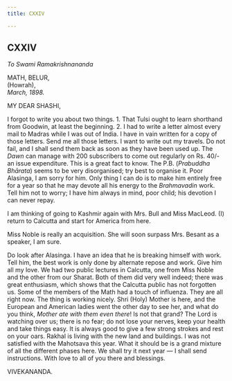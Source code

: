 ```yaml
---
title: CXXIV

---
```





  

  


## CXXIV

*To Swami Ramakrishnananda*

MATH, BELUR,  
(Howrah),  
*March, 1898.*

MY DEAR SHASHI,

I forgot to write you about two things. 1. That Tulsi ought to learn
shorthand from Goodwin, at least the beginning. 2. I had to write a
letter almost every mail to Madras while I was out of India. I have in
vain written for a copy of those letters. Send me all those letters. I
want to write out my travels. Do not fail, and I shall send them back as
soon as they have been used up. The *Dawn* can manage with 200
subscribers to come out regularly on Rs. 40/- an issue expenditure. This
is a great fact to know. The P.B. (*Prabuddha Bhārata*) seems to be very
disorganised; try best to organise it. Poor Alasinga, I am sorry for
him. Only thing I can do is to make him entirely free for a year so that
he may devote all his energy to the *Brahmavadin* work. Tell him not to
worry; I have him always in mind, poor child; his devotion I can never
repay.

I am thinking of going to Kashmir again with Mrs. Bull and Miss MacLeod.
(I) return to Calcutta and start for America from here.

Miss Noble is really an acquisition. She will soon surpass Mrs. Besant
as a speaker, I am sure.

Do look after Alasinga. I have an idea that he is breaking himself with
work. Tell him, the best work is only done by alternate repose and work.
Give him all my love. We had two public lectures in Calcutta, one from
Miss Noble and the other from our Sharat. Both of them did very well
indeed; there was great enthusiasm, which shows that the Calcutta public
has not forgotten us. Some of the members of the Math had a touch of
influenza. They are all right now. The thing is working nicely. Shri
(Holy) Mother is here, and the European and American ladies went the
other day to see her, and what do you think, *Mother ate with them even
there*! Is not that grand? The Lord is watching over us; there is no
fear; do not lose your nerves, keep your health and take things easy. It
is always good to give a few strong strokes and rest on your oars.
Rakhal is living with the new land and buildings. I was not satisfied
with the Mahotsava this year. What it should be is a grand mixture of
all the different phases here. We shall try it next year — I shall send
instructions. With love to all of you there and blessings.

VIVEKANANDA.



